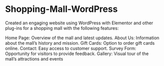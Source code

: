 # Shopping-Mall-WordPress

Created an engaging website using WordPress with Elementor and other plug-ins for a shopping mall with the following features:

Home Page: Overview of the mall and latest updates.
About Us: Information about the mall’s history and mission.
Gift Cards: Option to order gift cards online.
Contact: Easy access to customer support.
Survey Form: Opportunity for visitors to provide feedback.
Gallery: Visual tour of the mall’s attractions and events
